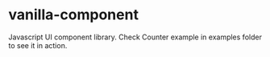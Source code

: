# vanilla-component
Javascript UI component library.
Check Counter example in examples folder to see it in action.


